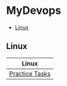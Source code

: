 # MyDevops

- [Linux](#Linux)

## Linux

| Linux                                             |
|-------------------------------------------------|
| [Practice Tasks](MyDevops/Linux/Task1.md)